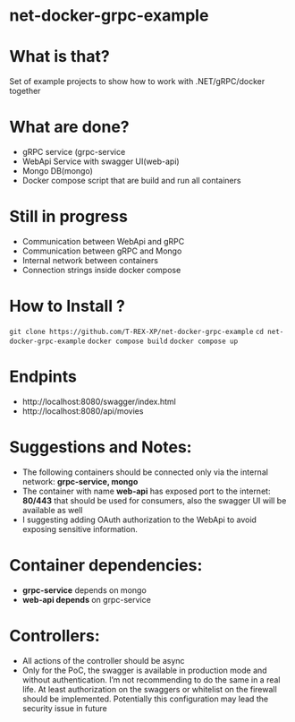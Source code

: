# net-docker-grpc-example

# What is that?

Set of example projects to show how to work with .NET/gRPC/docker together

# What are done?
- gRPC service (grpc-service
- WebApi Service with swagger UI(web-api)
- Mongo DB(mongo)
- Docker compose script that are build and run all containers

# Still in progress
-	Communication between WebApi and gRPC
-	Communication between gRPC and Mongo
-	Internal network between containers
-	Connection strings inside docker compose

# How to Install ?
`git clone https://github.com/T-REX-XP/net-docker-grpc-example`
`cd net-docker-grpc-example`
`docker compose build`
`docker compose up`

# Endpints
-	http://localhost:8080/swagger/index.html
-	http://localhost:8080/api/movies

# Suggestions and Notes:
-	The following containers should be connected only via the internal network: **grpc-service, mongo**
-	The container with name **web-api** has exposed port to the internet: **80/443** that should be used for consumers, also the swagger UI will be available as well
-	I suggesting adding OAuth authorization to the WebApi to avoid exposing sensitive information.

# Container dependencies:
 - **grpc-service** depends on mongo
 - **web-api depends** on grpc-service

# Controllers:
-	All actions of the controller should be async
- Only for the PoC, the swagger is available in production mode and without authentication. I’m not recommending to do the same in a real life. At least authorization on the swaggers or whitelist on the firewall should be implemented. Potentially this configuration may lead the security issue in future

